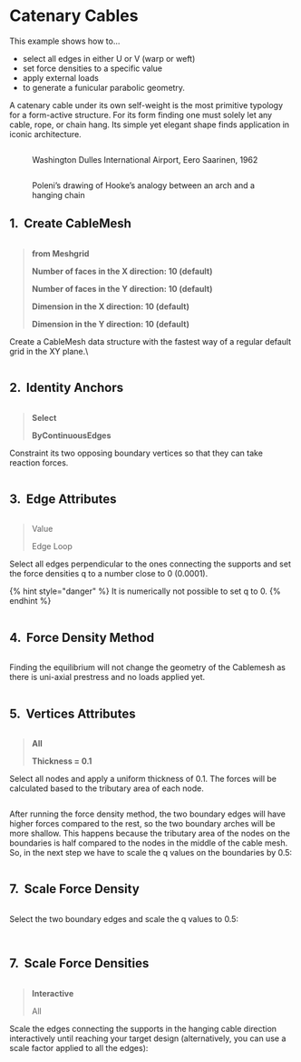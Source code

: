 # Catenary Cables

This example shows how to...

* select all edges in either U or V (warp or weft)
* set force densities to a specific value
* apply external loads
* to generate a funicular parabolic geometry.

A catenary cable under its own self-weight is the most primitive typology for a form-active structure. For its form finding one must solely let any cable, rope, or chain hang. Its simple yet elegant shape finds application in iconic architecture.

<figure><img src="../../../.gitbook/assets/Screenshot 2025-06-30 at 14.50.16.png" alt=""><figcaption><p>Washington Dulles International Airport, Eero Saarinen, 1962</p></figcaption></figure>

<figure><img src="../../../.gitbook/assets/Screenshot 2025-06-30 at 14.50.27.png" alt=""><figcaption><p>Poleni’s drawing of Hooke’s analogy between an arch and a hanging chain</p></figcaption></figure>

## 1. <img src="../../../../resources/FF_toolbar_buttons/6_FF_pattern.svg" alt="" data-size="line"> Create CableMesh

<div align="left"><figure><img src="../../../../resources/FF_toolbar_buttons/6_FF_pattern.svg" alt=""><figcaption></figcaption></figure></div>

> **from Meshgrid**
>
> **Number of faces in the X direction: 10 (default)**
>
> **Number of faces in the Y direction: 10 (default)**
>
> **Dimension in the X direction: 10 (default)**
>
> **Dimension in the Y direction: 10 (default)**

Create a CableMesh data structure with the fastest way of a regular default grid in the XY plane.\


<figure><img src="../../../.gitbook/assets/Screenshot 2025-06-30 at 14.50.52.png" alt=""><figcaption></figcaption></figure>

## 2. <img src="../../../../resources/FF_toolbar_buttons/7_FF_anchors.svg" alt="" data-size="line"> Identity Anchors

<div align="left"><figure><img src="../../../../resources/FF_toolbar_buttons/7_FF_anchors.svg" alt=""><figcaption></figcaption></figure></div>

> **Select**&#x20;
>
> **ByContinuousEdges**

Constraint its two opposing boundary vertices so that they can take reaction forces.

<figure><img src="../../../.gitbook/assets/Screenshot 2025-06-30 at 14.51.07.png" alt=""><figcaption></figcaption></figure>

## 3. <img src="../../../../resources/FF_toolbar_buttons/12_FF_anchors_attr.svg" alt="" data-size="line"> Edge Attributes

<div align="left"><figure><img src="../../../../resources/FF_toolbar_buttons/13_FF_edges_q.svg" alt=""><figcaption></figcaption></figure></div>

> Value
>
> Edge Loop

Select all edges perpendicular to the ones connecting the supports and set the force densities q to a number close to 0 (0.0001).&#x20;

{% hint style="danger" %}
It is numerically not possible to set q to 0.
{% endhint %}

<figure><img src="../../../.gitbook/assets/Screenshot 2025-06-30 at 14.51.30.png" alt=""><figcaption></figcaption></figure>

## 4. <img src="../../../../resources/FF_toolbar_buttons/8_FF_fd.svg" alt="" data-size="line"> Force Density Method

<div align="left"><figure><img src="../../../../resources/FF_toolbar_buttons/8_FF_fd.svg" alt=""><figcaption></figcaption></figure></div>

Finding the equilibrium will not change the geometry of the Cablemesh as there is uni-axial prestress and no loads applied yet.&#x20;

<figure><img src="../../../.gitbook/assets/Screenshot 2025-06-30 at 14.51.42.png" alt=""><figcaption></figcaption></figure>

## 5. <img src="../../../../resources/FF_toolbar_buttons/10_FF_anchors_modify.svg" alt="" data-size="line"> Vertices Attributes&#x20;

<div align="left"><figure><img src="../../../../resources/FF_toolbar_buttons/10_FF_anchors_modify.svg" alt=""><figcaption></figcaption></figure></div>

> **All**
>
> **Thickness = 0.1**

Select all nodes and apply a uniform thickness of 0.1. The forces will be calculated based to the tributary area of each node.

<figure><img src="../../../.gitbook/assets/Screenshot 2025-07-01 at 15.53.46.png" alt=""><figcaption></figcaption></figure>

After running the force density method, the two boundary edges will have higher forces compared to the rest, so the two boundary arches will be more shallow. This happens because the tributary area of the nodes on the boundaries is half compared to the nodes in the middle of the cable mesh. So, in the next step we have to scale the q values on the boundaries by 0.5:

<figure><img src="../../../.gitbook/assets/Screenshot 2025-07-01 at 15.53.25.png" alt=""><figcaption></figcaption></figure>

## 7. <img src="../../../../resources/FF_toolbar_buttons/8_FF_fd.svg" alt="" data-size="line"> Scale Force Density

<div align="left"><figure><img src="../../../../resources/FF_toolbar_buttons/13_FF_edges_q.svg" alt=""><figcaption></figcaption></figure></div>

Select the two boundary edges and scale the q values to 0.5:

<figure><img src="../../../.gitbook/assets/Screenshot 2025-07-01 at 15.57.50.png" alt=""><figcaption></figcaption></figure>

<figure><img src="../../../.gitbook/assets/Screenshot 2025-07-01 at 15.59.29.png" alt=""><figcaption></figcaption></figure>

## 7. <img src="../../../../resources/FF_toolbar_buttons/13_FF_edges_q.svg" alt="" data-size="line"> Scale Force Densities

<div align="left"><figure><img src="../../../../resources/FF_toolbar_buttons/13_FF_edges_q.svg" alt=""><figcaption></figcaption></figure></div>

> &#x20;**Interactive**
>
> All

Scale the edges connecting the supports in the hanging cable direction interactively until reaching your target design (alternatively, you can use a scale factor applied to all the edges):

<figure><img src="../../../.gitbook/assets/Screenshot 2025-06-30 at 14.52.32.png" alt=""><figcaption></figcaption></figure>
